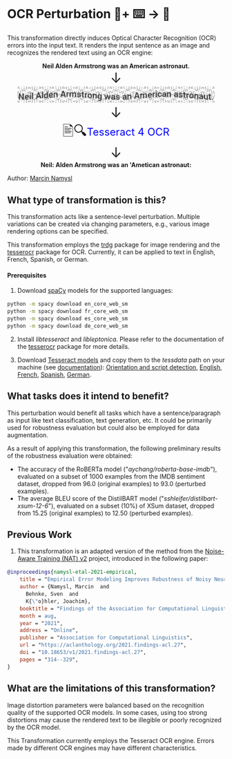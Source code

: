 # OCR Perturbation 🦎+ ⌨️ → 🐍
This transformation directly induces Optical Character Recognition (OCR) errors into the input text. It renders the input sentence as an image and recognizes the rendered text using an OCR engine:

<p align="center"> 
  <b>Neil Alden Armstrong was an American astronaut.</b>
  <br>
    <font size="+3">&#8595;</font>
  <br>
  <img src="example.png" style="zoom:120%;" />
  <br>
    <font size="+3">&#8595;</font>
  <br>
    <font size="+3">&#128441;&#128269;</font><font size="+2" color="blue">Tesseract 4 OCR</font>
  <br>
    <font size="+3">&#8595;</font>
  <br>
    <b>Neil: Alden Armstrong was an 'Ametican astronaut:</b>
</p>


Author: [Marcin Namysl](https://github.com/mnamysl/)

## What type of transformation is this?
This transformation acts like a sentence-level perturbation. Multiple variations can be created via changing parameters, e.g., various image rendering options can be specified.

This transformation employs the [trdg](https://pypi.org/project/trdg/) package for image rendering and the [tesserocr](https://pypi.org/project/tesserocr/) package for OCR. Currently, it can be applied to text in English, French, Spanish, or German.

#### Prerequisites 

1) Download [spaCy](https://pypi.org/project/spacy/) models for the supported languages:

```sh
python -m spacy download en_core_web_sm
python -m spacy download fr_core_web_sm
python -m spacy download es_core_web_sm
python -m spacy download de_core_web_sm
```
2. Install *libtesseract* and *libleptonica*. Please refer to the documentation of the [tesserocr](https://pypi.org/project/tesserocr/) package for more details.

3. Download [Tesseract models](https://tesseract-ocr.github.io/tessdoc/Data-Files) and copy them to the *tessdata* path on your machine (see [documentation](https://tesseract-ocr.github.io/tessdoc/Data-Files)):
[Orientation and script detection](https://github.com/tesseract-ocr/tessdata/raw/3.04.00/osd.traineddata), 
[English](https://github.com/tesseract-ocr/tessdata/raw/4.00/eng.traineddata), 
[French](https://github.com/tesseract-ocr/tessdata/raw/4.00/fra.traineddata), 
[Spanish](https://github.com/tesseract-ocr/tessdata/raw/4.00/spa.traineddata), 
[German](https://github.com/tesseract-ocr/tessdata/raw/4.00/deu.traineddata).

## What tasks does it intend to benefit?
This perturbation would benefit all tasks which have a sentence/paragraph as input like text classification, text generation, etc. It could be primarily used for robustness evaluation but could also be employed for data augmentation.

As a result of applying this transformation, the following preliminary results of the robustness evaluation were obtained:

- The accuracy of the RoBERTa model ("*aychang/roberta-base-imdb*"), evaluated on a subset of 1000 examples from the IMDB sentiment dataset, dropped from 96.0 (original examples) to 93.0 (perturbed examples).
- The average BLEU score of the DistilBART model ("*sshleifer/distilbart-xsum-12-6*"), evaluated on a subset (10%) of XSum dataset, dropped from 15.25 (original examples) to 12.50 (perturbed examples).

## Previous Work

1) This transformation is an adapted version of the method from the [Noise-Aware Training (NAT) v2](https://github.com/mnamysl/nat-acl2021) project, introduced in the following paper:

```bibtex
@inproceedings{namysl-etal-2021-empirical,
    title = "Empirical Error Modeling Improves Robustness of Noisy Neural Sequence Labeling",
    author = {Namysl, Marcin  and
      Behnke, Sven  and
      K{\"o}hler, Joachim},
    booktitle = "Findings of the Association for Computational Linguistics: ACL-IJCNLP 2021",
    month = aug,
    year = "2021",
    address = "Online",
    publisher = "Association for Computational Linguistics",
    url = "https://aclanthology.org/2021.findings-acl.27",
    doi = "10.18653/v1/2021.findings-acl.27",
    pages = "314--329",
}
```


## What are the limitations of this transformation?
Image distortion parameters were balanced based on the recognition quality of the supported OCR models. In some cases, using too strong distortions may cause the rendered text to be illegible or poorly recognized by the OCR model.

This Transformation currently employs the Tesseract OCR engine. Errors made by different OCR engines may have different characteristics.

